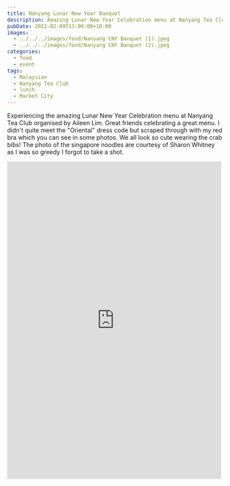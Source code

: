 ```yaml
---
title: Nanyang Lunar New Year Banquet
description: Amazing Lunar New Year Celebration menu at Nanyang Tea Club
pubDate: 2022-02-09T13:00:00+10:00
images:
  - ../../../images/food/Nanyang CNY Banquet (1).jpeg
  - ../../../images/food/Nanyang CNY Banquet (2).jpeg
categories:
  - food
  - event
tags:
  - Malaysian
  - Nanyang Tea Club
  - lunch
  - Market City
---
```


Experiencing the amazing Lunar New Year Celebration menu at Nanyang Tea Club organised by Aileen Lim. Great friends celebrating a great menu. I didn't quite meet the "Oriental" dress code but scraped through with my red bra which you can see in some photos. We all look so cute wearing the crab bibs! The photo of the singapore noodles are courtesy of Sharon Whitney as I was so greedy I forgot to take a shot.

<iframe src="https://www.facebook.com/plugins/post.php?href=https%3A%2F%2Fwww.facebook.com%2Fchris1.tham%2Fposts%2Fpfbid02JjnzMUPV2Qu6Qn4evqjxcWUFue6v5ZGHt1iSrxyfEjQrVHBXAJwZNTBKqPm4wq5ul&show_text=true&width=500" width="500" height="742" style="border:none;overflow:hidden" scrolling="no" frameborder="0" allowfullscreen="true" allow="autoplay; clipboard-write; encrypted-media; picture-in-picture; web-share"></iframe>
